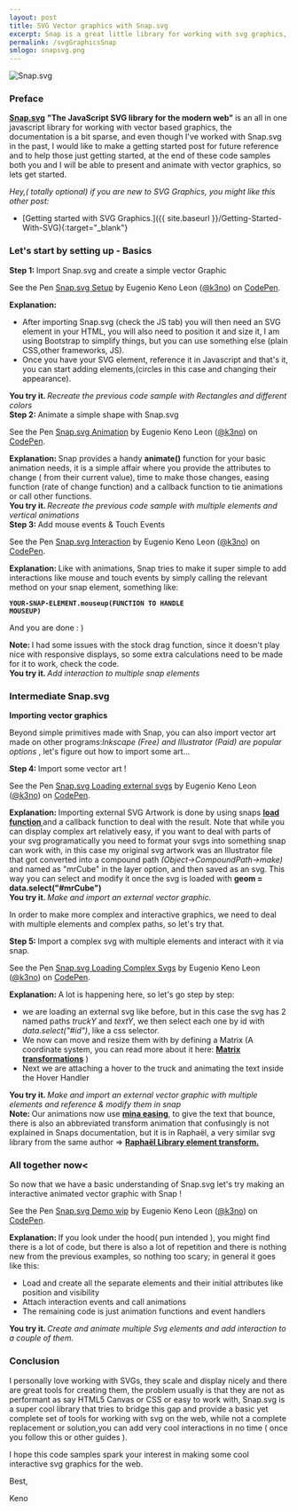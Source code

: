 ```yaml
---
layout: post
title: SVG Vector graphics with Snap.svg
excerpt: Snap is a great little library for working with svg graphics, come along and check it out !
permalink: /svgGraphicsSnap
smlogo: snapsvg.png
---
```


![Snap.svg](https://kenoleon.github.io/Front-End-Web-Dev-UI-UX/assets/images/snapSVG.jpg)

<h3 class="fancy">Preface</h3>

<b><a href="http://snapsvg.io" target="_blank">Snap.svg</a></b> <b>"The JavaScript SVG library for the modern web" </b> is an all in one javascript library for working with vector based graphics, the documentation is a bit sparse, and even though I've worked with Snap.svg in the past, I would like to make a getting started post for future reference and to help those just getting started, at the end of these code samples both you and I will be able to present and animate with vector graphics, so lets get started.

<div class="speechBubble"><i>Hey,( totally optional) if you are new to SVG Graphics, you might like this other post:</i></div>

- [Getting started with SVG Graphics.]({{ site.baseurl }}/Getting-Started-With-SVG){:target="_blank"}


<h3 class="fancy">Let's start by setting up - Basics</h3>

<div class="step"> <b>Step 1: </b>Import Snap.svg and create a simple vector Graphic</div>

<p data-height="600" data-theme-id="27284" data-slug-hash="QpjWyo" data-default-tab="result" data-user="k3no" data-embed-version="2" data-pen-title="Snap.svg Setup" class="codepen">See the Pen <a href="http://codepen.io/k3no/pen/QpjWyo/">Snap.svg Setup</a> by Eugenio  Keno   Leon (<a href="http://codepen.io/k3no">@k3no</a>) on <a href="http://codepen.io">CodePen</a>.</p>
<script async src="https://production-assets.codepen.io/assets/embed/ei.js"></script>

<div class="explain"><b>Explanation: </b>
<ul>
  <li>After importing Snap.svg (check the JS tab)  you will then need an SVG element in your HTML, you will also need to position it  and size it, I am using Bootstrap to simplify things, but you can use something else (plain CSS,other frameworks, JS).</li>

<li>Once you have your SVG element, reference it in Javascript and that's it, you can start adding elements,(circles in this case and changing their appearance).</li>
</ul>

</div>

<div class="challenge"> <b>You try it. </b> <i> Recreate the previous code sample with Rectangles and different colors </i></div>


<div class="step"> <b>Step 2: </b>Animate a simple shape with Snap.svg</div>

<p data-height="600" data-theme-id="27284" data-slug-hash="367f4c9979f6a5c2514ac8704de7849d" data-default-tab="result,js" data-user="k3no" data-embed-version="2" data-pen-title="Snap.svg Animation" class="codepen">See the Pen <a href="http://codepen.io/k3no/pen/367f4c9979f6a5c2514ac8704de7849d/">Snap.svg Animation</a> by Eugenio  Keno   Leon (<a href="http://codepen.io/k3no">@k3no</a>) on <a href="http://codepen.io">CodePen</a>.</p>
<script async src="https://production-assets.codepen.io/assets/embed/ei.js"></script>

<div class="explain"><b>Explanation: </b> Snap provides a handy <b>animate()</b> function for your basic animation needs, it is a simple affair where you provide the attributes to change ( from their current value), time to make those changes, easing function (rate of change function) and a callback function to tie animations or call other functions.
</div>

<div class="challenge"> <b>You try it. </b> <i> Recreate the previous code sample with  multiple elements and vertical animations </i></div>

<div class="step"> <b>Step 3: </b>Add mouse events & Touch Events</div>

<p data-height="600" data-theme-id="27284" data-slug-hash="ZeWXKv" data-default-tab="result" data-user="k3no" data-embed-version="2" data-pen-title="Snap.svg Interaction" class="codepen">See the Pen <a href="http://codepen.io/k3no/pen/ZeWXKv/">Snap.svg Interaction</a> by Eugenio  Keno   Leon (<a href="http://codepen.io/k3no">@k3no</a>) on <a href="http://codepen.io">CodePen</a>.</p>
<script async src="https://production-assets.codepen.io/assets/embed/ei.js"></script>

<div class="explain"><b>Explanation: </b> Like with animations, Snap tries to make it super simple to add interactions like mouse and touch events by simply calling the relevant method on your snap element, something like:<br/>

<code><b>YOUR-SNAP-ELEMENT.mouseup(FUNCTION TO HANDLE MOUSEUP)</b></code> <br/>

And you are done : )
</div>

<div class="note"><b>Note: </b> I had some issues with the stock drag function, since it doesn't play nice with responsive displays, so some extra calculations need to be made for it to work, check the code.</div>

<div class="challenge"> <b>You try it. </b> <i> Add interaction to multiple snap elements</i></div>

<h3 class="fancy">Intermediate Snap.svg</h3>

<b>Importing vector graphics</b>

Beyond simple primitives made with Snap, you can also import vector art made on other programs:<i>Inkscape (Free) and Illustrator (Paid) are popular options </i>, let's figure out how to import some art...

<div class="step"> <b>Step 4: </b>Import some vector art !</div>

<p data-height="600" data-theme-id="27284" data-slug-hash="KWMZXO" data-default-tab="result" data-user="k3no" data-embed-version="2" data-pen-title="Snap.svg Loading external svgs" class="codepen">See the Pen <a href="http://codepen.io/k3no/pen/KWMZXO/">Snap.svg Loading external svgs</a> by Eugenio  Keno   Leon (<a href="http://codepen.io/k3no">@k3no</a>) on <a href="http://codepen.io">CodePen</a>.</p>
<script async src="https://production-assets.codepen.io/assets/embed/ei.js"></script>

<div class="explain"><b>Explanation: </b>
Importing external SVG Artwork is done by using snaps <a href="http://snapsvg.io/docs/#Snap.load" target="_blank"><b>load function </b></a>and a callback function to deal with the result. Note that while you can display complex art relatively easy, if you want to deal with parts of your svg programatically you need to format your svgs into something snap can work with, in this case my original svg artwork was an Illustrator file that got converted into a compound path <i>(Object->CompoundPath->make)</i> and named as "mrCube" in the layer option, and then saved as an svg. This way you can select and modify it once the svg is loaded with <b>geom = data.select("#mrCube")</b>
</div>

<div class="challenge"> <b>You try it. </b> <i> Make and import an external vector graphic.</i></div>

In order to make more complex and interactive graphics, we need to deal with multiple elements and complex paths, so let's try that.


<div class="step"> <b>Step 5: </b>Import a complex svg with multiple elements and interact with it via snap.</div>

<p data-height="660" data-theme-id="27284" data-slug-hash="WpGbbK" data-default-tab="result" data-user="k3no" data-embed-version="2" data-pen-title="Snap.svg Loading Complex Svgs" class="codepen">See the Pen <a href="http://codepen.io/k3no/pen/WpGbbK/">Snap.svg Loading Complex Svgs</a> by Eugenio  Keno   Leon (<a href="http://codepen.io/k3no">@k3no</a>) on <a href="http://codepen.io">CodePen</a>.</p>
<script async src="https://production-assets.codepen.io/assets/embed/ei.js"></script>

<div class="explain"><b>Explanation: </b>A lot is happening here, so let's go step by step:

<ul>
<li>we are loading an external svg like before, but in this case the svg has 2 named paths <i>truckY</i> and <i>textY</i>, we then select each one by id with <i>data.select("#id")</i>, like a css selector.</li>
<li>We now can move and resize them with by defining a Matrix (A coordinate system, you can read more about it here: <a href="https://sarasoueidan.com/blog/svg-transformations/#matrix" target="_blank"><b>Matrix transformations</b></a> )</li>
<li>Next we are attaching a hover to the truck and animating the text inside the Hover Handler</li>
</ul>
</div>

<div class="challenge"> <b>You try it. </b> <i> Make and import an external vector graphic with multiple elements and reference & modify them in snap</i></div>

<div class="note"><b>Note: </b>Our animations now use <a href="http://snapsvg.io/docs/#mina" target="_blank"><b>mina easing</b></a>, to give the text that bounce, there is also an abbreviated transform animation that confusingly is not explained in Snaps documentation, but it is in Raphaël, a very similar svg library from the same author =>  <a href="http://dmitrybaranovskiy.github.io/raphael/reference.html#Element.transform" target="_blank"><b>Raphaël Library element transform.</b></a> </div>

<h3 class="fancy">All together now<</h3>
So now that we have a basic understanding of Snap.svg let's try making an interactive animated vector graphic with Snap !


<p data-height="600" data-theme-id="27284" data-slug-hash="peRrYq" data-default-tab="result" data-user="k3no" data-embed-version="2" data-pen-title="Snap.svg Demo wip" class="codepen">See the Pen <a href="http://codepen.io/k3no/pen/peRrYq/">Snap.svg Demo wip</a> by Eugenio  Keno   Leon (<a href="http://codepen.io/k3no">@k3no</a>) on <a href="http://codepen.io">CodePen</a>.</p>
<script async src="https://production-assets.codepen.io/assets/embed/ei.js"></script>


<div class="explain"><b>Explanation: </b>If you look under the hood( pun intended ), you might find there is a lot of code, but there is also a lot of repetition and there is nothing new from the previous examples, so nothing too scary; in general it goes like this:

<ul>
<li>Load and create all the separate elements and their initial attributes like position and visibility</li>
<li>Attach interaction events and call animations</li>
<li>The remaining  code is just animation functions and event handlers</li>
</ul>

</div>


<div class="challenge"> <b>You try it. </b> <i>Create and animate multiple Svg elements and add interaction to a couple of them.</i></div>


<h3 class="fancy">Conclusion</h3>

I personally love working with SVGs, they scale and display nicely and there are great tools for creating them, the problem usually is that they are not as performant as say HTML5 Canvas or CSS or easy to work with, Snap.svg is a super cool library that tries to bridge this gap and provide a basic yet complete set of tools for working with svg on the web, while not a complete replacement or solution,you can add very cool interactions in no time ( once you follow this or other guides ).

I hope this code samples spark your interest in making some cool interactive svg graphics for the web.

Best,

Keno
